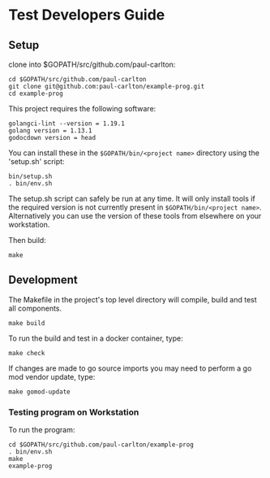 
# Test Developers Guide

## Setup

clone into $GOPATH/src/github.com/paul-carlton:

    cd $GOPATH/src/github.com/paul-carlton
    git clone git@github.com:paul-carlton/example-prog.git
    cd example-prog


This project requires the following software:

    golangci-lint --version = 1.19.1
    golang version = 1.13.1
    godocdown version = head

You can install these in the `$GOPATH/bin/<project name>` directory using the 'setup.sh' script:

    bin/setup.sh
    . bin/env.sh

The setup.sh script can safely be run at any time. It will only install tools if the required version is not
currently present in `$GOPATH/bin/<project name>`. Alternatively you can use the version of these tools from
elsewhere on your workstation.

Then build:

    make

## Development

The Makefile in the project's top level directory will compile, build and test all components.

    make build

To run the build and test in a docker container, type:

    make check

If changes are made to go source imports you may need to perform a go mod vendor update, type:

    make gomod-update

###  Testing program on Workstation

To run the program:

    cd $GOPATH/src/github.com/paul-carlton/example-prog
    . bin/env.sh
    make
    example-prog
